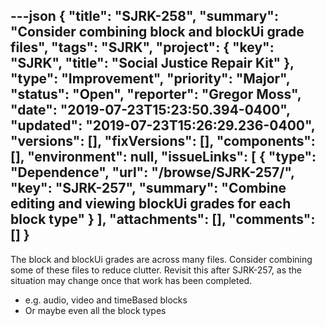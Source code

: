 ---json
{
  "title": "SJRK-258",
  "summary": "Consider combining block and blockUi grade files",
  "tags": "SJRK",
  "project": {
    "key": "SJRK",
    "title": "Social Justice Repair Kit"
  },
  "type": "Improvement",
  "priority": "Major",
  "status": "Open",
  "reporter": "Gregor Moss",
  "date": "2019-07-23T15:23:50.394-0400",
  "updated": "2019-07-23T15:26:29.236-0400",
  "versions": [],
  "fixVersions": [],
  "components": [],
  "environment": null,
  "issueLinks": [
    {
      "type": "Dependence",
      "url": "/browse/SJRK-257/",
      "key": "SJRK-257",
      "summary": "Combine editing and viewing blockUi grades for each block type"
    }
  ],
  "attachments": [],
  "comments": []
}
---
The block and blockUi grades are across many files. Consider combining some of these files to reduce clutter. Revisit this after SJRK-257, as the situation may change once that work has been completed.

* e.g. audio, video and timeBased blocks
* Or maybe even all the block types

        